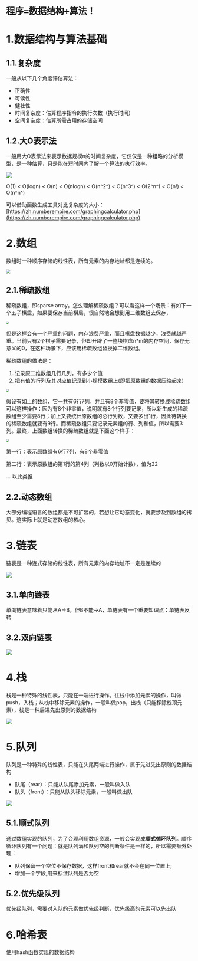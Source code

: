 # `程序=数据结构+算法！`

# 1.数据结构与算法基础

## 1.1.复杂度

一般从以下几个角度评估算法：

- 正确性
- 可读性
- 健壮性
- 时间复杂度：估算程序指令的执行次数（执行时间）
- 空间复杂度：估算所需占用的存储空间

## 1.2.大O表示法

一般用大O表示法来表示数据规模n的时间复杂度，它仅仅是一种粗略的分析模型，是一种估算，只是能在短时间内了解一个算法的执行效率。

![](./images/常见时间复杂度.png)

O(1) < O(logn) < O(n) < O(nlogn) < O(n^2^) < O(n^3^) < O(2^n^) < O(n!) < O(n^n^)

可以借助函数生成工具对比复杂度的大小：[https://zh.numberempire.com/graphingcalculator.php](https://zh.numberempire.com/graphingcalculator.php)

# 2.数组

数组时一种顺序存储的线性表，所有元素的内存地址都是连续的。

<img src="./images/基本数组.png" style="zoom:67%;" />

## 2.1.稀疏数组

稀疏数组，即sparse array。怎么理解稀疏数组？可以看这样一个场景：有如下一个五子棋盘，如果要保存当前棋局，很自然地会想到用二维数组去保存， 

<img src="./images/稀疏数组_棋盘.png" style="zoom:50%;" />

但是这样会有一个严重的问题，内存浪费严重，而且棋盘数据越少，浪费就越严重。当前只有2个棋子需要记录，但却开辟了一整块棋盘n*m的内存空间，保存无意义的0，在这种场景下，应该用稀疏数组替换掉二维数组。

 稀疏数组的做法是：

1. 记录原二维数组几行几列，有多少个值
2. 把有值的行列及其对应值记录到小规模数组上(即把原数组的数据压缩起来)

<img src="./images/稀疏数组_转换前.png" style="zoom:50%;" />

假设有如上的数组，它一共有6行7列，并且有8个非零值，要将其转换成稀疏数组可以这样操作：因为有8个非零值，说明就有8个行列要记录，所以新生成的稀疏数组至少需要8行；加上又要统计原数组的总行列数，又要多出1行，因此待转换的稀疏数组就要有9行。而稀疏数组只要记录元素组的行、列和值，所以需要3列。最终，上面数组转换的稀疏数组就是下面这个样子：

<img src="./images/稀疏数组_转换后.png" style="zoom:50%;" />

第一行：表示原数组有6行7列，有8个非零值

第二行：表示原数组的第1行的第4列（列数以0开始计数），值为22

 ... 以此类推

## 2.2.动态数组

大部分编程语言的数组都是不可扩容的，若想让它动态变化，就要涉及到数组的拷贝。这实际上就是动态数组的核心。

# 3.链表

链表是一种连式存储的线性表，所有元素的内存地址不一定是连续的

![](./images/链表.png)

## 3.1.单向链表

单向链表意味着只能从A→B，但B不能→A，单链表有一个重要知识点：单链表反转

## 3.2.双向链表

![](./images/双向链表.png)

# 4.栈

栈是一种特殊的线性表，只能在一端进行操作。往栈中添加元素的操作，叫做push，入栈；从栈中移除元素的操作，一般叫做pop，出栈（只能移除栈顶元素），栈是一种后进先出原则的数据结构

![](./images/栈.png)

# 5.队列

队列是一种特殊的线性表，只能在头尾两端进行操作，属于先进先出原则的数据结构

- 队尾（rear）：只能从队尾添加元素，一般叫做入队
- 队头（front）：只能从队头移除元素，一般叫做出队

![](./images/队列.png)

## 5.1.顺式队列

通过数组实现的队列，为了合理利用数组资源，一般会实现成**顺式循环队列**。顺序循环队列有一个问题：就是队列满和队列空的判断条件是一样的，所以需要额外处理：

- 队列保留一个空位不保存数据，这样front和rear就不会在同一位置上;
- 增加一个字段,用来标注队列是否为空

## 5.2.优先级队列

优先级队列，需要对入队的元素做优先级判断，优先级高的元素可以先出队

# 6.哈希表

使用hash函数实现的数据结构